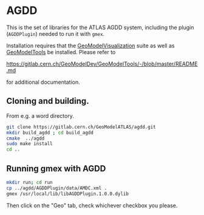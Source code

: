 # AGDD

This is the set of libraries for the ATLAS AGDD system, including the 
plugin (`AGDDPlugin`) needed to run it with `gmex`.

Installation requires that the [GeoModelVisualization](https://gitlab.cern.ch/GeoModelDev/GeoModelVisualization) suite as well as [GeoModelTools](https://gitlab.cern.ch/GeoModelDev/GeoModelTools) be installed. Please refer to 

https://gitlab.cern.ch/GeoModelDev/GeoModelTools/-/blob/master/README.md

for additional documentation.

## Cloning and building. 

From e.g. a word directory.

```bash
git clone https://gitlab.cern.ch/GeoModelATLAS/agdd.git
mkdir build_agdd ; cd build_agdd
cmake  ../agdd
sudo make install
cd ..
```

## Running gmex with AGDD

```bash
mkdir run; cd run
cp ../agdd/AGDDPlugin/data/AMDC.xml .
gmex /usr/local/lib/libAGDDPlugin.1.0.0.dylib
```

Then click on the "Geo" tab, check whichever checkbox you please.

